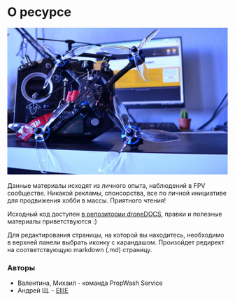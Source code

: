 # О ресурсе

![](./assets/hero-bg.jpg)

Данные материалы исходят из личного опыта, наблюдений в FPV сообществе. Никакой рекламы, спонсорства, все по личной инициативе для продвижения хобби в массы. Приятного чтения!

Исходный код доступен [в репозитории droneDOCS](https://github.com/ikherty/droneDOCS), правки и полезные материалы приветствуются :)

Для редактирования страницы, на которой вы находитесь, необходимо в верхней панели выбрать иконку с карандашом. Произойдет редирект на соответствующую markdown (.md) страницу.

### Авторы

* Валентина, Михаил - команда PropWash Service
* Андрей Щ. - [EIIIE](https://github.com/EIIIE)
